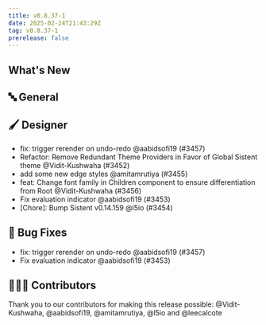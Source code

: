 ```yaml
---
title: v0.8.37-1
date: 2025-02-24T21:43:29Z
tag: v0.8.37-1
prerelease: false
---
```


## What's New
## 🔤 General
## 🖌️ Designer

- fix: trigger rerender on undo-redo @aabidsofi19 (#3457)
- Refactor: Remove Redundant Theme Providers in Favor of Global Sistent theme @Vidit-Kushwaha (#3452)
- add some new edge styles @amitamrutiya (#3455)
- feat: Change font family in Children component to ensure differentiation from Root @Vidit-Kushwaha (#3456)
- Fix evaluation indicator @aabidsofi19 (#3453)
- [Chore]: Bump Sistent v0.14.159 @l5io (#3454)

## 🐛 Bug Fixes

- fix: trigger rerender on undo-redo @aabidsofi19 (#3457)
- Fix evaluation indicator @aabidsofi19 (#3453)

## 👨🏽‍💻 Contributors

Thank you to our contributors for making this release possible:
@Vidit-Kushwaha, @aabidsofi19, @amitamrutiya, @l5io and @leecalcote
